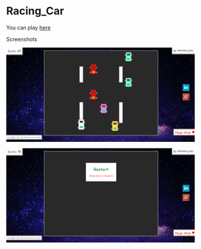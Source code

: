 # Racing_Car

You can play <a href="http://jainpa1.000webhostapp.com/">here</a>

Screenshots

![alt text](https://github.com/jainpawan21/Racing_Car/blob/master/Screenshot3.png)


![alt text](https://github.com/jainpawan21/Racing_Car/blob/master/screenshot4.png)




